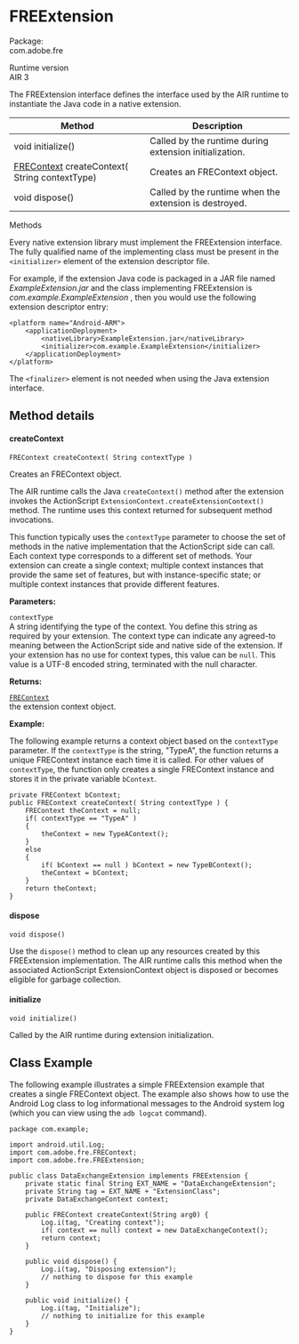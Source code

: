 # FREExtension

Package:  
com.adobe.fre

Runtime version  
AIR 3

The FREExtension interface defines the interface used by the AIR runtime to
instantiate the Java code in a native extension.

| Method                                                                    | Description                                            |
| ------------------------------------------------------------------------- | ------------------------------------------------------ |
| void initialize()                                                         | Called by the runtime during extension initialization. |
| [FREContext](../classes/frecontext.md) createContext( String contextType) | Creates an FREContext object.                          |
| void dispose()                                                            | Called by the runtime when the extension is destroyed. |

Methods

Every native extension library must implement the FREExtension interface. The
fully qualified name of the implementing class must be present in the
`<initializer>` element of the extension descriptor file.

For example, if the extension Java code is packaged in a JAR file named
_ExampleExtension.jar_ and the class implementing FREExtension is
_com.example.ExampleExtension_ , then you would use the following extension
descriptor entry:

    <platform name="Android-ARM">
        <applicationDeployment>
            <nativeLibrary>ExampleExtension.jar</nativeLibrary>
            <initializer>com.example.ExampleExtension</initializer>
        </applicationDeployment>
    </platform>

The `<finalizer>` element is not needed when using the Java extension interface.

## Method details

#### createContext

    FREContext createContext( String contextType )

Creates an FREContext object.

The AIR runtime calls the Java `createContext()` method after the extension
invokes the ActionScript `ExtensionContext.createExtensionContext()` method. The
runtime uses this context returned for subsequent method invocations.

This function typically uses the `contextType` parameter to choose the set of
methods in the native implementation that the ActionScript side can call. Each
context type corresponds to a different set of methods. Your extension can
create a single context; multiple context instances that provide the same set of
features, but with instance-specific state; or multiple context instances that
provide different features.

**Parameters:**

`contextType`  
A string identifying the type of the context. You define this string as required
by your extension. The context type can indicate any agreed-to meaning between
the ActionScript side and native side of the extension. If your extension has no
use for context types, this value can be `null`. This value is a UTF-8 encoded
string, terminated with the null character.

**Returns:**

[`FREContext`](../classes/frecontext.md)  
the extension context object.

**Example:**

The following example returns a context object based on the `contextType`
parameter. If the `contextType` is the string, "TypeA", the function returns a
unique FREContext instance each time it is called. For other values of
`contextType`, the function only creates a single FREContext instance and stores
it in the private variable `bContext`.

    private FREContext bContext;
    public FREContext createContext( String contextType ) {
        FREContext theContext = null;
        if( contextType == "TypeA" )
        {
            theContext = new TypeAContext();
        }
        else
        {
            if( bContext == null ) bContext = new TypeBContext();
            theContext = bContext;
        }
        return theContext;
    }

#### dispose

    void dispose()

Use the `dispose()` method to clean up any resources created by this
FREExtension implementation. The AIR runtime calls this method when the
associated ActionScript ExtensionContext object is disposed or becomes eligible
for garbage collection.

#### initialize

    void initialize()

Called by the AIR runtime during extension initialization.

## Class Example

The following example illustrates a simple FREExtension example that creates a
single FREContext object. The example also shows how to use the Android Log
class to log informational messages to the Android system log (which you can
view using the `adb logcat` command).

    package com.example;

    import android.util.Log;
    import com.adobe.fre.FREContext;
    import com.adobe.fre.FREExtension;

    public class DataExchangeExtension implements FREExtension {
        private static final String EXT_NAME = "DataExchangeExtension";
        private String tag = EXT_NAME + "ExtensionClass";
        private DataExchangeContext context;

        public FREContext createContext(String arg0) {
            Log.i(tag, "Creating context");
            if( context == null) context = new DataExchangeContext();
            return context;
        }

        public void dispose() {
            Log.i(tag, "Disposing extension");
            // nothing to dispose for this example
        }

        public void initialize() {
            Log.i(tag, "Initialize");
            // nothing to initialize for this example
        }
    }
